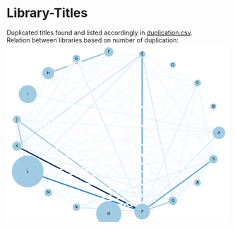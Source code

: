 # Library-Titles
Duplicated titles found and listed accordingly in [duplication.csv](./duplication.csv).
<br>
Relation between libraries based on number of duplication:
![Relation](./relation.png) 